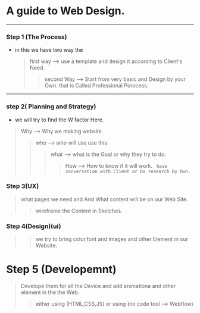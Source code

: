 # A guide to Web Design.
---
### Step 1 (The Process)
* in this we have two way the
  > first way --> use a template and design it according to Client's Need.
  > > second Way --> Start from very basic and Design by your Own. that is Called Professional Porocess.
---
### step 2( Planning and Strategy)

* we will try to find the W factor Here.
>Why --> Why we making website
>> who --> who will use use this
>>>what --> what is the Goal or why they try to do.
>>>>How --> How to know if it will work.
` have conversation with Client or Do research By Own.`

### Step 3(UX)
> what pages we need and And What content will be on our Web Site.
>>wireframe the Content in Sketches.

### Step 4(Design)(ui)
>> we try to bring color,font and Images and other Element in our Website.

# Step 5 (Developemnt) 
>Develope them for all the Device and add animationa and other element in the the Web.
>> either using (HTML,CSS,JS)
>> or using (no code tool --> Webflow)
